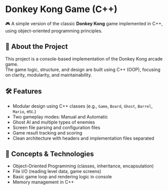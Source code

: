 # Donkey Kong Game (C++)

🎮 A simple version of the classic **Donkey Kong** game implemented in C++, using object-oriented programming principles.

## 📌 About the Project

This project is a console-based implementation of the Donkey Kong arcade game.  
The game logic, structure, and design are built using C++ (OOP), focusing on clarity, modularity, and maintainability.

## 🛠 Features

- Modular design using C++ classes (e.g., `Game`, `Board`, `Ghost`, `Barrel`, `Mario`, etc.)
- Two gameplay modes: Manual and Automatic
- Ghost AI and multiple types of enemies
- Screen file parsing and configuration files
- Game result tracking and scoring
- Clean architecture with headers and implementation files separated

## 🧠 Concepts & Technologies

- Object-Oriented Programming (classes, inheritance, encapsulation)
- File I/O (reading level data, game screens)
- Basic game loop and rendering logic in console
- Memory management in C++
